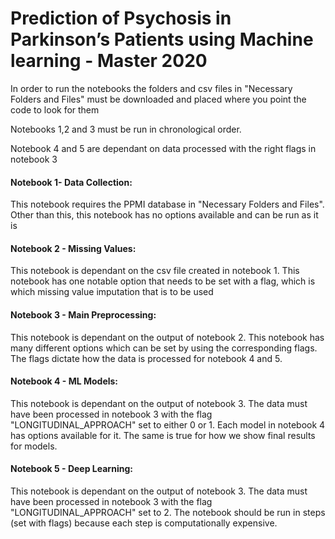 # Prediction of Psychosis in Parkinson’s Patients using Machine learning - Master 2020

In order to run the notebooks the folders and csv files in "Necessary Folders and Files" must be downloaded and placed where you point the code to look for them

Notebooks 1,2 and 3 must be run in chronological order. 

Notebook 4 and 5 are dependant on data processed with the right flags in notebook 3

#### Notebook 1- Data Collection:
This notebook requires the PPMI database in "Necessary Folders and Files". Other than this, this notebook has no options available and can be run as it is

#### Notebook 2 - Missing Values:
This notebook is dependant on the csv file created in notebook 1. This notebook has one notable option that needs to be set with a flag, which is which missing value imputation that is to be used

#### Notebook 3 - Main Preprocessing:
This notebook is dependant on the output of notebook 2. This notebook has many different options which can be set by using the corresponding flags. The flags dictate how the data is processed for notebook 4 and 5. 

#### Notebook 4 - ML Models:
This notebook is dependant on the output of notebook 3. The data must have been processed in notebook 3 with the flag "LONGITUDINAL_APPROACH" set to either 0 or 1. Each model in notebook 4 has options available for it. The same is true for how we show final results for models. 

#### Notebook 5 - Deep Learning:
This notebook is dependant on the output of notebook 3. The data must have been processed in notebook 3 with the flag "LONGITUDINAL_APPROACH" set to 2. The notebook should be run in steps (set with flags) because each step is computationally expensive. 
